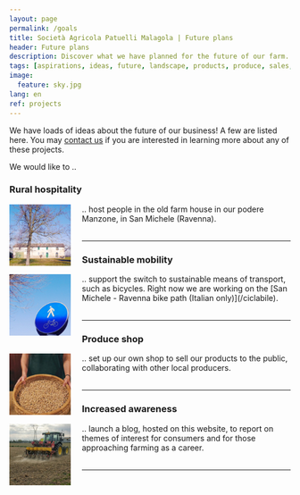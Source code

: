 ```yaml
---
layout: page
permalink: /goals
title: Società Agricola Patuelli Malagola | Future plans
header: Future plans
description: Discover what we have planned for the future of our farm.
tags: [aspirations, ideas, future, landscape, products, produce, sales, shop, hospitality, mobility, sustainability, bicycle, blog, Ravenna, Emilia-Romagna]
image:
  feature: sky.jpg
lang: en
ref: projects
---
```


We have loads of ideas about the future of our business! A few are listed here. You may [contact us](/contact) if you are interested in learning more about any of these projects.     

We would like to ..

### Rural hospitality    
<img src="/images/casacolonica.jpg" style="width:110px;height:110px;margin:0px 20px 0px 0px" align="left"> 
.. host people in the old farm house in our podere Manzone, in San Michele (Ravenna).  
<br/><br/>  

---

### Sustainable mobility     
<img src="/images/segnaleciclabile.jpg" style="width:110px;height:110px;margin:0px 20px 0px 0px" align="left"> 
.. support the switch to sustainable means of transport, such as bicycles. Right now we are working on the [San Michele - Ravenna bike path (Italian only)](/ciclabile).
<br/><br/> 

---

### Produce shop   
<img src="/images/sellproduce.jpg" style="width:110px;height:110px;margin:0px 20px 0px 0px" align="left"> 
.. set up our own shop to sell our products to the public, collaborating with other local producers.
<br/><br/>  

---

### Increased awareness
<img src="/images/semina.jpg" style="width:110px;height:110px;margin:0px 20px 0px 0px" align="left"> 
.. launch a blog, hosted on this website, to report on themes of interest for consumers and for those approaching farming as a career. 
<br/><br/> 

---